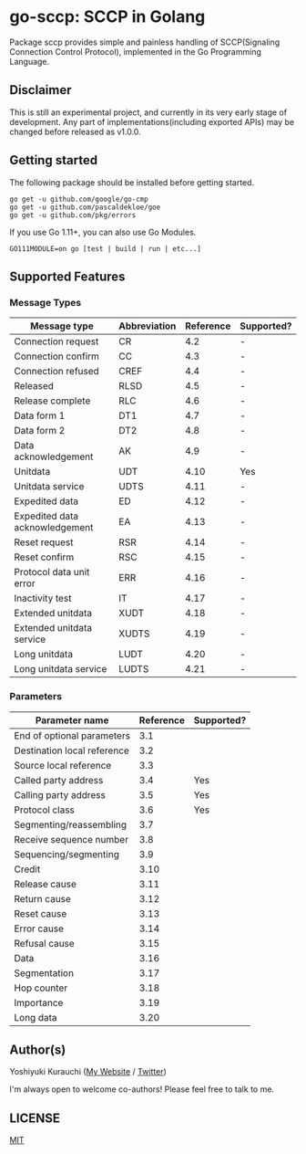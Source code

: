 # go-sccp: SCCP in Golang

Package sccp provides simple and painless handling of SCCP(Signaling Connection Control Protocol), implemented in the Go Programming Language.

## Disclaimer

This is still an experimental project, and currently in its very early stage of development. Any part of implementations(including exported APIs) may be changed before released as v1.0.0.

## Getting started

The following package should be installed before getting started.

```shell-session
go get -u github.com/google/go-cmp
go get -u github.com/pascaldekloe/goe
go get -u github.com/pkg/errors
```

If you use Go 1.11+, you can also use Go Modules.


```shell-session
GO111MODULE=on go [test | build | run | etc...]
```

## Supported Features

### Message Types

| Message type                   | Abbreviation | Reference | Supported? |
| ------------------------------ | ------------ | --------- | ---------- |
| Connection request             | CR           | 4.2       | -          |
| Connection confirm             | CC           | 4.3       | -          |
| Connection refused             | CREF         | 4.4       | -          |
| Released                       | RLSD         | 4.5       | -          |
| Release complete               | RLC          | 4.6       | -          |
| Data form 1                    | DT1          | 4.7       | -          |
| Data form 2                    | DT2          | 4.8       | -          |
| Data acknowledgement           | AK           | 4.9       | -          |
| Unitdata                       | UDT          | 4.10      | Yes        |
| Unitdata service               | UDTS         | 4.11      | -          |
| Expedited data                 | ED           | 4.12      | -          |
| Expedited data acknowledgement | EA           | 4.13      | -          |
| Reset request                  | RSR          | 4.14      | -          |
| Reset confirm                  | RSC          | 4.15      | -          |
| Protocol data unit error       | ERR          | 4.16      | -          |
| Inactivity test                | IT           | 4.17      | -          |
| Extended unitdata              | XUDT         | 4.18      | -          |
| Extended unitdata service      | XUDTS        | 4.19      | -          |
| Long unitdata                  | LUDT         | 4.20      | -          |
| Long unitdata service          | LUDTS        | 4.21      | -          |

### Parameters

| Parameter name              | Reference | Supported? |
| --------------------------- | --------- | ---------- |
| End of optional parameters  | 3.1       |            |
| Destination local reference | 3.2       |            |
| Source local reference      | 3.3       |            |
| Called party address        | 3.4       | Yes        |
| Calling party address       | 3.5       | Yes        |
| Protocol class              | 3.6       | Yes        |
| Segmenting/reassembling     | 3.7       |            |
| Receive sequence number     | 3.8       |            |
| Sequencing/segmenting       | 3.9       |            |
| Credit                      | 3.10      |            |
| Release cause               | 3.11      |            |
| Return cause                | 3.12      |            |
| Reset cause                 | 3.13      |            |
| Error cause                 | 3.14      |            |
| Refusal cause               | 3.15      |            |
| Data                        | 3.16      |            |
| Segmentation                | 3.17      |            |
| Hop counter                 | 3.18      |            |
| Importance                  | 3.19      |            |
| Long data                   | 3.20      |            |

## Author(s)

Yoshiyuki Kurauchi ([My Website](https://wmnsk.com/) / [Twitter](https://twitter.com/wmnskdmms))

I'm always open to welcome co-authors! Please feel free to talk to me.

## LICENSE

[MIT](https://github.com/wmnsk/go-sccp/blob/master/LICENSE)
